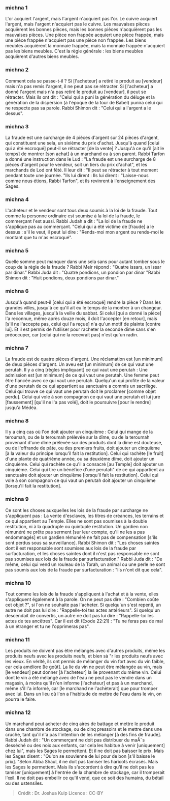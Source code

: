 
### michna 1
L'or acquiert l'argent, mais l'argent n'acquiert pas l'or. Le cuivre acquiert l'argent, mais l'argent n'acquiert pas le cuivre. Les mauvaises pièces acquièrent les bonnes pièces, mais les bonnes pièces n'acquièrent pas les mauvaises pièces. Une pièce non frappée acquiert une pièce frappée, mais une pièce frappée n'acquiert pas une pièce non frappée. Les biens meubles acquièrent la monnaie frappée, mais la monnaie frappée n'acquiert pas les biens meubles. C'est la règle générale : les biens meubles acquièrent d'autres biens meubles.

### michna 2
Comment cela se passe-t-il ? Si [l'acheteur] a retiré le produit au [vendeur] mais n'a pas remis l'argent, il ne peut pas se rétracter. Si [l'acheteur] a donné l'argent mais n'a pas retiré le produit au [vendeur], il peut se rétracter. Mais ils ont dit :  "Celui qui a puni la génération du déluge et la génération de la dispersion (à l'époque de la tour de Babel) punira celui qui ne respecte pas sa parole. Rabbi Shimon dit :  "Celui qui a l'argent a le dessus".

### michna 3
La fraude est une surcharge de 4 pièces d'argent sur 24 pièces d'argent, qui constituent une sela, un sixième du prix d'achat. Jusqu'à quand [celui qui a été escroqué] peut-il se rétracter [de la vente] ? Jusqu'à ce qu'il [ait le temps] de montrer [son achat] à un marchand ou à son parent. Rabbi Tarfon a donné une instruction dans le Lud :  "La fraude est une surcharge de 8 pièces d'argent pour le vendeur, soit un tiers du prix d'achat", et les marchands de Lod ont fêté. Il leur dit :  "Il peut se rétracter à tout moment pendant toute une journée. "Ils lui dirent :  Ils lui dirent : "Laisse-nous comme nous étions, Rabbi Tarfon", et ils revinrent à l'enseignement des Sages.

### michna 4
L'acheteur et le vendeur sont tous deux soumis à la loi de la fraude. Tout comme la personne ordinaire est soumise à la loi de la fraude, le commerçant l'est aussi. Rabbi Judah a dit :  "La loi de la fraude ne s'applique pas au commerçant. "Celui qui a été victime de [fraude] a le dessus : s'il le veut, il peut lui dire : "Rends-moi mon argent ou rends-moi le montant que tu m'as escroqué".

### michna 5
Quelle somme peut manquer dans une sela sans pour autant tomber sous le coup de la règle de la fraude ? Rabbi Meir répond :  "Quatre issars, un issar par dinar." Rabbi Juda dit :  "Quatre pondions, un pondion par dinar "Rabbi Shimon dit :  "Huit pondions, deux pondions par dinar."

### michna 6
Jusqu'à quand peut-il [celui qui a été escroqué] rendre la pièce ? Dans les grandes villes, jusqu'à ce qu'il ait eu le temps de la montrer à un changeur. Dans les villages, jusqu'à la veille du sabbat. Si celui [qui a donné la pièce] l'a reconnue, même après douze mois, il doit l'accepter [en retour], mais [s'il ne l'accepte pas, celui qui l'a reçue] n'a qu'un motif de plainte [contre lui]. Et il est permis de l'utiliser pour racheter la seconde dîme sans s'en préoccuper, car [celui qui ne la recevrait pas] n'est qu'un radin.

### michna 7
La fraude est de quatre pièces d'argent. Une réclamation est [un minimum] de deux pièces d'argent. Un aveu est [un minimum] de ce qui vaut une perutah. Il y a cinq [règles impliquant] ce qui vaut une perutah : Une admission est [un minimum] de ce qui vaut une perutah. Une femme peut être fiancée avec ce qui vaut une perutah. Quelqu'un qui profite de la valeur d'une perutah de ce qui appartient au sanctuaire a commis un sacrilège. Celui qui trouve ce qui vaut une perutah doit le proclamer [comme objet perdu]. Celui qui vole à son compagnon ce qui vaut une perutah et lui jure [faussement] [qu'il ne l'a pas volé], doit le poursuivre [pour le rendre] jusqu'à Médéa.

### michna 8
Il y a cinq cas où l'on doit ajouter un cinquième : Celui qui mange de la teroumah, ou de la teroumah prélevée sur la dîme, ou de la teroumah provenant d'une dîme prélevée sur des produits dont la dîme est douteuse, ou de l'offrande de pâte, ou des premiers fruits, doit ajouter un cinquième [à la valeur du principe lorsqu'il fait la restitution]. Celui qui rachète [le fruit] d'une plante de quatrième année, ou sa deuxième dîme, doit ajouter un cinquième. Celui qui rachète ce qu'il a consacré [au Temple] doit ajouter un cinquième. Celui qui tire un bénéfice d'une perutah" de ce qui appartient au sanctuaire doit ajouter un cinquième [lorsqu'il fait la restitution]. Celui qui vole à son compagnon ce qui vaut un perutah doit ajouter un cinquième [lorsqu'il fait la restitution].

### michna 9
Ce sont les choses auxquelles les lois de la fraude par surcharge ne s'appliquent pas : La vente d'esclaves, les titres de créances, les terrains et ce qui appartient au Temple. Elles ne sont pas soumises à la double restitution, ni à la quadruple ou quintuple restitution. Un gardien non rémunéré ne prête pas serment [sur leur compte, qu'il ne les a pas endommagés] et un gardien rémunéré ne fait pas de compensation [s'ils sont perdus sous sa surveillance]. Rabbi Shimon dit :  "Les choses saintes dont il est responsable sont soumises aux lois de la fraude par surfacturation, et les choses saintes dont il n'est pas responsable ne sont pas soumises aux lois de la fraude par surfacturation." Rabbi Juda dit : "De même, celui qui vend un rouleau de la Torah, un animal ou une perle ne sont pas soumis aux lois de la fraude par surfacturation :  "Ils n'ont dit que cela".

### michna 10
Tout comme les lois de la fraude s'appliquent à l'achat et à la vente, elles s'appliquent également à la parole. On ne peut pas dire : "Combien coûte cet objet ?", si l'on ne souhaite pas l'acheter. Si quelqu'un s'est repenti, un autre ne doit pas lui dire : "Rappelle-toi tes actes antérieurs". Si quelqu'un descendait de convertis, un autre ne doit pas lui dire : "Rappelle-toi les actes de tes ancêtres". Car il est dit (Exode 22:21) : "Tu ne feras pas de mal à un étranger et tu ne l'opprimeras pas".

### michna 11
Les produits ne doivent pas être mélangés avec d'autres produits, même les produits neufs avec les produits neufs, et bien sà "r les produits neufs avec les vieux. En vérité, ils ont permis de mélanger du vin fort avec du vin faible, car cela améliore [le goût]. La lie du vin ne peut être mélangée au vin, mais [le vendeur] peut donner [à l'acheteur] la lie provenant du même vin. Celui dont le vin a été mélangé avec de l'eau ne peut pas le vendre dans un magasin, à moins qu'il n'en informe [l'acheteur] et pas à un marchand, même s'il l'a informé, car [le marchand ne l'achèterait] que pour tromper avec lui. Dans un lieu où l'on a l'habitude de mettre de l'eau dans le vin, on pourra le faire.

### michna 12
Un marchand peut acheter de cinq aires de battage et mettre le produit dans une chambre de stockage, ou de cinq pressoirs et le mettre dans une cruche, tant qu'il n'a pas l'intention de les mélanger [à des fins de fraude]. Rabbi Judah dit :  "Un commerçant ne doit pas distribuer du maÃ¯s desséché ou des noix aux enfants, car cela les habitue à venir [uniquement] chez lui", mais les Sages le permettent. Et il ne doit pas baisser le prix. Mais les Sages disent :  "Qu'on se souvienne de lui pour de bon [s'il baisse le prix]. "Selon Abba Shaul, il ne doit pas tamiser les haricots écrasés. Mais les Sages le permettent. Mais ils s'accordent à dire qu'il ne doit pas les tamiser [uniquement] à l'entrée de la chambre de stockage, car il tromperait l'œil. Il ne doit pas embellir ce qu'il vend, que ce soit des humains, du bétail ou des ustensiles.

>Crédit : Dr. Joshua Kulp
>Licence : CC-BY